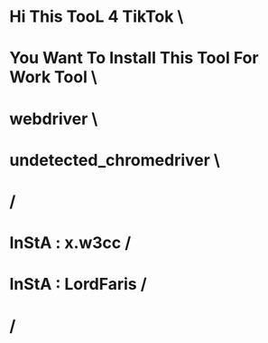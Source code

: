 
# Hi This TooL 4 TikTok                                           \
# You Want To Install This Tool For Work Tool                      \ 
# webdriver                                                         \
# undetected_chromedriver                                            \
#                               /
 #  InStA : x.w3cc             /                                          
 #  InStA : LordFaris         /                    
 #                           /                                     
